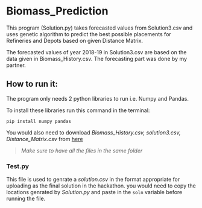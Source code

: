 
# Biomass_Prediction

This program (Solution.py) takes forecasted values from Solution3.csv and uses genetic algorithm to predict the best possible placements for Refineries and Depots based on given Distance Matrix. 

The forecasted values of year 2018-19 in Solution3.csv are based on the data given in Biomass_History.csv. The forecasting part was done by my partner.

## How to run it:
The program only needs 2 python libraries to run i.e. Numpy and Pandas.

To install these libraries run this command in the terminal:

```terminal
pip install numpy pandas
```

You would also need to download _Biomass_History.csv, solution3.csv, Distance_Matrix.csv_ from [here](https://drive.google.com/drive/folders/1we520Wx2HUydIVXW_Lxrfdk_13jE7epq?usp=sharing)

>*Make sure to have all the files in the same folder*

### Test.py
This file is used to genrate a _solution.csv_ in the format appropriate for uploading as the final solution in the hackathon. you would need to copy the locations genrated by _Solution.py_ and paste in the ``soln`` variable before running the file.
